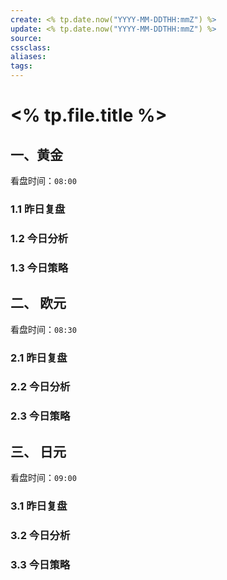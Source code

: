 ```yaml
---
create: <% tp.date.now("YYYY-MM-DDTHH:mmZ") %>
update: <% tp.date.now("YYYY-MM-DDTHH:mmZ") %>
source:
cssclass:
aliases:
tags:
---
```


# <% tp.file.title %>

## 一、黄金

看盘时间：`08:00`

### 1.1 昨日复盘

### 1.2 今日分析

### 1.3 今日策略

## 二、 欧元

看盘时间：`08:30`

### 2.1 昨日复盘

### 2.2 今日分析

### 2.3 今日策略

## 三、 日元

看盘时间：`09:00`

### 3.1 昨日复盘

### 3.2 今日分析

### 3.3 今日策略

